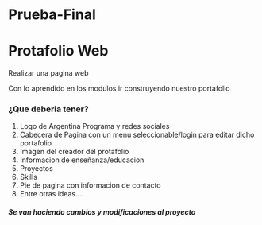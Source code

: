 # Prueba-Final

<h1>Protafolio Web</h1>

<p>Realizar una pagina web</p>
<p>Con lo aprendido en los modulos ir construyendo nuestro portafolio</p>

<h3>¿Que deberia tener?</h3>

<ol>
  <li>Logo de Argentina Programa y redes sociales</li>
  <li>Cabecera de Pagina con un menu seleccionable/login para editar dicho portafolio</li>
  <li>Imagen del creador del protafolio</li>
  <li>Informacion de enseñanza/educacion</li>
  <li>Proyectos</li>
  <li>Skills</li>
  <li>Pie de pagina con informacion de contacto</li>
  <li>Entre otras ideas....</li>
</ol>

<h5><b>Se van haciendo cambios y modificaciones al proyecto</b></h5>
